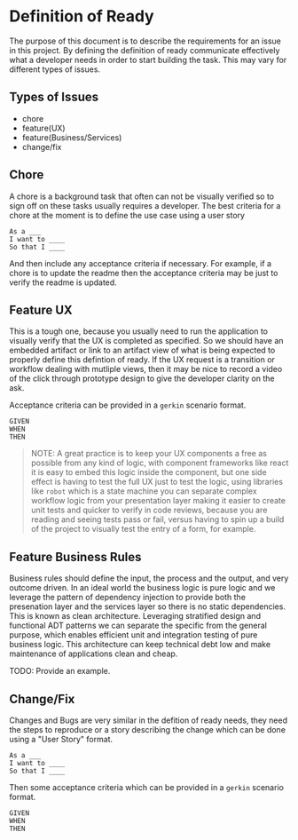 # Definition of Ready

The purpose of this document is to describe the requirements for an issue in
this project. By defining the definition of ready communicate effectively what a
developer needs in order to start building the task. This may vary for different
types of issues.

## Types of Issues

- chore
- feature(UX)
- feature(Business/Services)
- change/fix

## Chore

A chore is a background task that often can not be visually verified so to sign
off on these tasks usually requires a developer. The best criteria for a chore
at the moment is to define the use case using a user story

```
As a ___
I want to ____
So that I ____
```

And then include any acceptance criteria if necessary. For example, if a chore
is to update the readme then the acceptance criteria may be just to verify the
readme is updated.

## Feature UX

This is a tough one, because you usually need to run the application to visually
verify that the UX is completed as specified. So we should have an embedded
artifact or link to an artifact view of what is being expected to properly
define this defintion of ready. If the UX request is a transition or workflow
dealing with mutliple views, then it may be nice to record a video of the click
through prototype design to give the developer clarity on the ask.

Acceptance criteria can be provided in a `gerkin` scenario format.

```
GIVEN
WHEN
THEN
```

> NOTE: A great practice is to keep your UX components a free as possible from
> any kind of logic, with component frameworks like react it is easy to embed
> this logic inside the component, but one side effect is having to test the
> full UX just to test the logic, using libraries like `robot` which is a state
> machine you can separate complex workflow logic from your presentation layer
> making it easier to create unit tests and quicker to verify in code reviews,
> because you are reading and seeing tests pass or fail, versus having to spin
> up a build of the project to visually test the entry of a form, for example.

## Feature Business Rules

Business rules should define the input, the process and the output, and very
outcome driven. In an ideal world the business logic is pure logic and we
leverage the pattern of dependency injection to provide both the presenation
layer and the services layer so there is no static dependencies. This is known
as clean architecture. Leveraging stratified design and functional ADT patterns
we can separate the specific from the general purpose, which enables efficient
unit and integration testing of pure business logic. This architecture can keep
technical debt low and make maintenance of applications clean and cheap.

TODO: Provide an example.

## Change/Fix

Changes and Bugs are very similar in the defition of ready needs, they need the
steps to reproduce or a story describing the change which can be done using a
"User Story" format.

```
As a ___
I want to ____
So that I ____
```

Then some acceptance criteria which can be provided in a `gerkin` scenario
format.

```
GIVEN
WHEN
THEN
```
